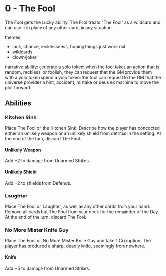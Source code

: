 # 0 - The Fool

The Fool gets the Lucky ability.
The Fool treats "The Fool" as a wildcard and can use it in place of any other card, in any situation.

themes:
 - luck, chance, recklessness, hoping things just work out
 - wildcards
 - clown/joker

narrative ability:
generate a yolo token: when the fool takes an action that is random, reckless, or foolish, they can request that the GM provide them with a yolo token
spend a yolo token: the fool can request to the GM that the universe provides a hint, accident, mistake or deus ex machina to move the plot forward

## Abilities

### Kitchen Sink
Place The Fool on the Kitchen Sink. Describe how the player has concocted either an unlikely weapon or an unlikely shield from detritus in the setting.
At the end of the turn, discard The Fool.

#### Unlikely Weapon
Add +2 to damage from Unarmed Strikes.

#### Unlikely Shield
Add +2 to shields from Defends.

### Laughter
Place The Fool on Laughter, as well as any other cards from your hand. Remove all cards but The Fool from your deck for the remainder of the Day.
At the end of the turn, discard The Fool.


### No More Mister Knife Guy
Place The Fool on No More Mister Knife Guy and take 1 Corruption. The player has produced a sharp, deadly knife, seemingly from nowhere.

#### Knife
Add +5 to damage from Unarmed Strikes.
